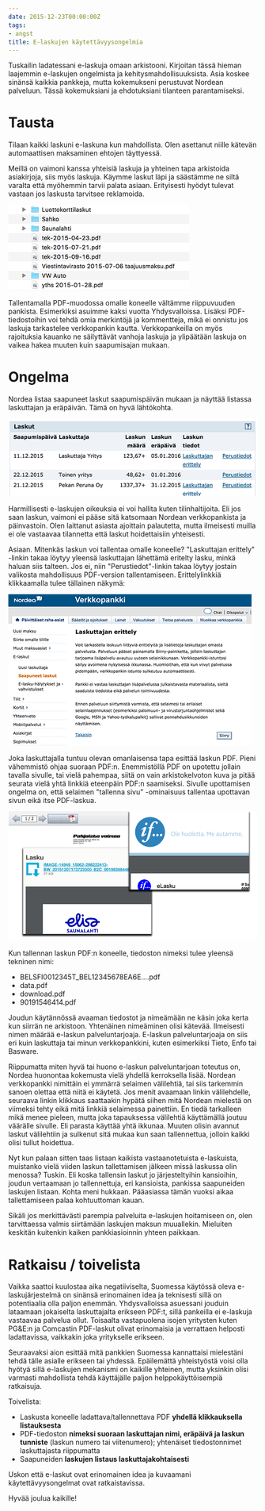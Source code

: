 ```yaml
---
date: 2015-12-23T00:00:00Z
tags:
- angst
title: E-laskujen käytettävyysongelmia
---
```


Tuskailin ladatessani e-laskuja omaan arkistooni. Kirjoitan tässä hieman
laajemmin e-laskujen ongelmista ja kehitysmahdollisuuksista. Asia koskee
sinänsä kaikkia pankkeja, mutta kokemukseni perustuvat Nordean palveluun.
Tässä kokemuksiani ja ehdotuksiani tilanteen parantamiseksi.

# Tausta #

Tilaan kaikki laskuni e-laskuna kun mahdollista. Olen asettanut niille
kätevän automaattisen maksaminen ehtojen täyttyessä.

Meillä on vaimoni kanssa yhteisiä laskuja ja yhteinen tapa arkistoida
asiakirjoja, siis myös laskuja. Käymme laskut läpi ja säästämme ne
siltä varalta että myöhemmin tarvii palata asiaan. Erityisesti hyödyt
tulevat vastaan jos laskusta tarvitsee reklamoida.

![Laskuja arkistossa PDF-muodossa](elaskujen-kaytettavyydesta-arkisto.png)

Tallentamalla PDF-muodossa omalle koneelle vältämme riippuvuuden
pankista. Esimerkiksi asuimme kaksi vuotta Yhdysvalloissa. Lisäksi
PDF-tiedostoihin voi tehdä omia merkintöjä ja kommentteja, mikä ei
onnistu jos laskuja tarkastelee verkkopankin kautta. Verkkopankeilla
on myös rajoituksia kauanko ne säilyttävät vanhoja laskuja ja ylipäätään
laskuja on vaikea hakea muuten kuin saapumisajan mukaan.

# Ongelma #

Nordea listaa saapuneet laskut saapumispäivän mukaan ja näyttää listassa
laskuttajan ja eräpäivän. Tämä on hyvä lähtökohta.

![Nordea verkkopankki: Saapuneet laskut](elaskujen-kaytettavyydesta-saapuneetlaskut.png)

Harmillisesti e-laskujen oikeuksia ei voi hallita kuten tilinhaltijoita.
Eli jos saan laskun,
vaimoni ei pääse sitä katsomaan Nordean verkkopankista ja päinvastoin.
Olen laittanut asiasta ajoittain palautetta, mutta ilmeisesti muilla
ei ole vastaavaa tilannetta että laskut hoidettaisiin yhteisesti.

Asiaan. Mitenkäs laskun voi tallentaa omalle koneelle?
"Laskuttajan erittely" -linkin takaa
löytyy yleensä laskuttajan lähettämä eritelty lasku, minkä haluan siis
talteen. Jos ei, niin "Perustiedot"-linkin takaa löytyy jostain valikosta
mahdollisuus PDF-version tallentamiseen. Erittelylinkkiä klikkaamalla tulee
tällainen näkymä:

![Siirtyminen laskuttajan palveluun](elaskujen-kaytettavyydesta-siirtyminen.png)

Joka laskuttajalla tuntuu olevan omanlaisensa tapa esittää laskun PDF.
Pieni vähemmistö ohjaa suoraan PDF:n. Enemmistöllä PDF on upotettu jollain
tavalla sivulle, tai vielä pahempaa, siitä on vain arkistokelvoton kuva
ja pitää seurata vielä yhtä linkkiä eteenpäin PDF:n saamiseksi. Sivulle
upottamisen ongelma on, että selaimen "tallenna sivu" -ominaisuus tallentaa
upottavan sivun eikä itse PDF-laskua.

![Joukko erilaisia palveluita, joista PDF:n voi tallentaa](elaskujen-kaytettavyydesta-erilaisia.png)

Kun tallennan laskun PDF:n koneelle, tiedoston nimeksi tulee yleensä
tekninen nimi:

* BELSFI0012345T_BEL12345678EA6E….pdf
* data.pdf
* download.pdf
* 90191546414.pdf

Joudun käytännössä avaaman tiedostot ja nimeämään ne käsin joka kerta
kun siirrän ne arkistoon. Yhtenäinen nimeäminen olisi kätevää.
Ilmeisesti nimen määrää e-laskun palveluntarjoaja.
E-laskun palveluntarjoaja on siis eri kuin laskuttaja tai minun verkkopankkini,
kuten esimerkiksi Tieto, Enfo tai Basware.

Riippumatta miten hyvä tai huono e-laskun palveluntarjoan toteutus on,
Nordea huonontaa kokemusta vielä yhdellä kerroksella lisää.
Nordean verkkopankki nimittäin ei ymmärrä selaimen välilehtiä,
tai siis tarkemmin sanoen olettaa että niitä ei käytetä. Jos
menit avaamaan linkin välilehdelle, seuraava linkin klikkaus saattaakin
hypätä siihen mitä Nordean mielestä on viimeksi tehty eikä mitä linkkiä
selaimessa painettiin. En tiedä tarkalleen mikä menee pieleen, mutta
joka tapauksessa välilehtiä käyttämällä joutuu väärälle sivulle.
Eli parasta käyttää yhtä ikkunaa. Muuten olisin avannut laskut välilehtiin
ja sulkenut sitä mukaa kun saan tallennettua, jolloin kaikki olisi tullut
hoidettua.

Nyt kun palaan sitten taas listaan kaikista vastaanotetuista e-laskuista,
muistanko vielä viiden laskun tallettamisen jälkeen missä laskussa olin
menossa? Tuskin. Eli koska tallensin laskut jo järjesteltyihin
kansioihin, joudun vertaamaan jo tallennettuja, eri kansioista, pankissa
saapuneiden laskujen listaan. Kohta meni hukkaan.
Pääasiassa tämän vuoksi aikaa tallettamiseen palaa kohtuuttoman kauan.

Sikäli jos merkittävästi parempia palveluita e-laskujen
hoitamiseen on, olen tarvittaessa valmis siirtämään laskujen maksun muuallekin.
Mieluiten keskitän kuitenkin kaiken pankkiasioinnin yhteen paikkaan.

# Ratkaisu / toivelista #

Vaikka saattoi kuulostaa aika negatiiviselta, Suomessa käytössä oleva
e-laskujärjestelmä on sinänsä erinomainen idea ja teknisesti sillä on
potentiaalia olla paljon enemmän. Yhdysvalloissa asuessani jouduin
lataamaan jokaiselta laskuttajalta erikseen PDF:t, sillä pankeilla ei
e-laskuja vastaavaa palvelua ollut. Toisaalta vastapuolena isojen yritysten
kuten PG&E:n ja Comcastin PDF-laskut olivat erinomaisia ja verrattaen
helposti ladattavissa, vaikkakin joka yritykselle erikseen.

Seuraavaksi aion esittää mitä pankkien Suomessa kannattaisi mielestäni tehdä
tälle asialle
erikseen tai yhdessä. Epäilemättä yhteistyöstä voisi olla hyötyä sillä
e-laskujen mekanismi on kaikille yhteinen, mutta yksinkin olisi varmasti
mahdollista tehdä käyttäjälle paljon helppokäyttöisempiä ratkaisuja.

Toivelista:

* Laskusta koneelle ladattava/tallennettava PDF <strong>yhdellä klikkauksella listauksesta</strong>
* PDF-tiedoston <strong>nimeksi suoraan laskuttajan nimi, eräpäivä ja
 laskun tunniste</strong> (laskun numero tai viitenumero); yhtenäiset
 tiedostonnimet laskuttajasta riippumatta
* Saapuneiden <strong>laskujen listaus laskuttajakohtaisesti</strong>

Uskon että e-laskut ovat erinomainen idea ja kuvaamani käytettävyysongelmat
ovat ratkaistavissa.

Hyvää joulua kaikille!

